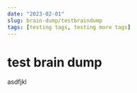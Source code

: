 ```yaml
---
date: "2023-02-01"
slug: brain-dump/testbraindump
tags: [testing tags, testing more tags]
---
```


# test brain dump

asdfjkl